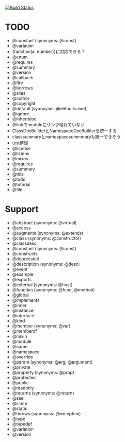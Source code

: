 [![Build Status](https://travis-ci.org/h13i32maru/jsdoc-cloudy.svg?branch=master)](https://travis-ci.org/h13i32maru/jsdoc-cloudy)

# TODO
- @constant (synonyms: @const)
- @variation
- {function(a: number)}に対応できる？
- @enum
- @requires
- @summary
- @version
- @callback
- @fire
- @borrows
- @alias
- @author
- @copyright
- @default (synonyms: @defaultvalue)
- @ignore
- @inheritdoc
- @linkでmoduleにリンク晴れていない
- ClassDocBuilderとNamespaceDocBuilderを統一する
- classsummaryとnamespacesummmaryも統一できそう
- test整理
- @license
- @listens
- @mixes
- @requires
- @summary
- @this
- @todo
- @tutorial
- @file

# Support
- @abstract (synonyms: @virtual)
- @access
- @augments (synonyms: @extends)
- @class (synonyms: @constructor)
- @classdesc
- @constant (synonyms: @const)
- @constructs
- @deprecated
- @description (synonyms: @desc)
- @event
- @example
- @exports
- @external (synonyms: @host)
- @function (synonyms: @func, @method)
- @global
- @implements
- @inner
- @instance
- @interface
- @kind
- @member (synonyms: @var)
- @memberof
- @mixin
- @module
- @name
- @namespace
- @override
- @param (synonyms: @arg, @argument)
- @private
- @property (synonyms: @prop)
- @protected
- @public
- @readonly
- @returns (synonyms: @return)
- @see
- @since
- @static
- @throws (synonyms: @exception)
- @type
- @typedef
- @variation
- @version

